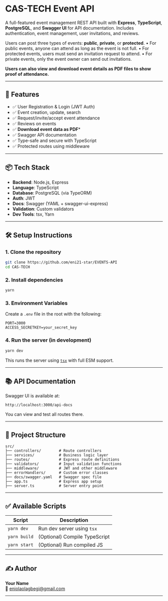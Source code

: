 
# CAS-TECH Event API

A full-featured event management REST API built with **Express**, **TypeScript**, **PostgreSQL**, and **Swagger UI** for API documentation. Includes authentication, event management, user invitations, and reviews.

Users can post three types of events: **public**, **private**, or **protected**.
	•	For public events, anyone can attend as long as the event is not full.
	•	For protected events, users must send an invitation request to attend.
	•	For private events, only the event owner can send out invitations.

**Users can also view and download event details as PDF files to show proof of attendance.**

---

## 🚀 Features

- ✅ User Registration & Login (JWT Auth)
- ✅ Event creation, update, search
- ✅ Request/invite/accept event attendance
- ✅ Reviews on events
- ✅ **Download event data as PDF***
- ✅ Swagger API documentation
- ✅ Type-safe and secure with TypeScript
- ✅ Protected routes using middleware

---

## 📦 Tech Stack

- **Backend**: Node.js, Express
- **Language**: TypeScript
- **Database**: PostgreSQL (via TypeORM)
- **Auth**: JWT
- **Docs**: Swagger (YAML + swagger-ui-express)
- **Validation**: Custom validators
- **Dev Tools**: tsx, Yarn

---

## 🛠️ Setup Instructions

### 1. Clone the repository

```bash
git clone https://github.com/eni21-star/EVENTS-API
cd CAS-TECH
```

### 2. Install dependencies

```bash
yarn
```

### 3. Environment Variables

Create a `.env` file in the root with the following:

```
PORT=3000
ACCESS_SECRETKEY=your_secret_key
```

### 4. Run the server (in development)

```bash
yarn dev
```

This runs the server using [`tsx`](https://github.com/esbuild-kit/tsx) with full ESM support.

---

## 📚 API Documentation

Swagger UI is available at:

```
http://localhost:3000/api-docs
```

You can view and test all routes there.

---

## 📁 Project Structure

```
src/
├── controllers/        # Route controllers
├── services/           # Business logic layer
├── routes/             # Express route definitions
├── validators/         # Input validation functions
├── middleware/         # JWT and other middleware
├── errorHandlers/      # Custom error classes
├── docs/swagger.yaml   # Swagger spec file
├── app.ts              # Express app setup
├── server.ts           # Server entry point
```

---

## ✅ Available Scripts

| Script         | Description                         |
|----------------|-------------------------------------|
| `yarn dev`     | Run dev server using `tsx`          |
| `yarn build`   | (Optional) Compile TypeScript       |
| `yarn start`   | (Optional) Run compiled JS          |

---

## ✍️ Author

**Your Name**  
📧 eniolaolagbegi@gmail.com

---

